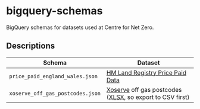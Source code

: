 # bigquery-schemas

BigQuery schemas for datasets used at Centre for Net Zero.

## Descriptions

| Schema | Dataset |
| --- | --- |
| `price_paid_england_wales.json` | [HM Land Registry Price Paid Data](https://www.gov.uk/guidance/about-the-price-paid-data)
| `xoserve_off_gas_postcodes.json` | [Xoserve](https://www.xoserve.com/) off gas postcodes ([XLSX](https://www.xoserve.com/media/2687/off-gas-postcodes-v2.xlsx), so export to CSV first)
